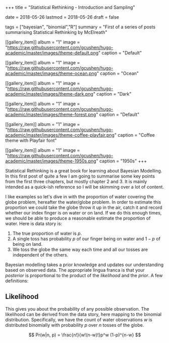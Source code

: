 +++
title = "Statistical Rethinking - Introduction and Sampling"

date = 2018-05-26
lastmod = 2018-05-26
draft = false


tags = ["bayesian", "binomial","R"]
summary = "First of a series of posts summarising Statistical Rethinking by McElreath"


[[gallery_item]]
album = "1"
image = "https://raw.githubusercontent.com/gcushen/hugo-academic/master/images/theme-default.png"
caption = "Default"

[[gallery_item]]
album = "1"
image = "https://raw.githubusercontent.com/gcushen/hugo-academic/master/images/theme-ocean.png"
caption = "Ocean"

[[gallery_item]]
album = "1"
image = "https://raw.githubusercontent.com/gcushen/hugo-academic/master/images/theme-dark.png"
caption = "Dark"

[[gallery_item]]
album = "1"
image = "https://raw.githubusercontent.com/gcushen/hugo-academic/master/images/theme-forest.png"
caption = "Default"

[[gallery_item]]
album = "1"
image = "https://raw.githubusercontent.com/gcushen/hugo-academic/master/images/theme-coffee-playfair.png"
caption = "Coffee theme with Playfair font"

[[gallery_item]]
album = "1"
image = "https://raw.githubusercontent.com/gcushen/hugo-academic/master/images/theme-1950s.png"
caption = "1950s"
+++




Statistical Rethinking is a great book for learning about Bayesian Modelling. In this first post of quite a few I am going to summarise some key points from the first three chapters, but mostly chapter 2 and 3. It is mainly intended as a quick-ish reference so I will be skimming over a lot of content.

I like examples so let's dive in with the proportion of water covering the globe problem, hereafter the water/globe problem. In order to estimate this proportion we could take the globe throw it up in the air, catch it and record whether our index finger is on water or on land. If we do this enough times, we should be able to produce a reasonable estimate the proportion of water. Here is data story is:

1. The true proportion of water is $p$.
1. A single toss has probability $p$ of our finger being on water and $1-p$ of being on land.
1. We toss the globe the same way each time and all our tosses are independent of the others.

Bayesian modelling takes a prior knowledge and updates our understanding based on observed data. The appropriate lingua franca is that your *posterior* is proportional to the product of the *likelihood* and the *prior*. A few definitions:

## Likelihood

This gives you about the probability of any possible observation. The likelihood can be derived from the data story, here mapping to the binomial distribution. Specifically, we have the count of water observations $w$ is distributed binomially with probability $p$ over $n$ tosses of the globe.

$$
Pr(w|n, p) = \frac{n!}{w!(n-w)!}p^w (1-p)^{n-w}
$$


















